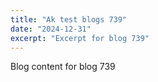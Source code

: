```yaml
---
title: "Ak test blogs 739"
date: "2024-12-31"
excerpt: "Excerpt for blog 739"
---
```


Blog content for blog 739